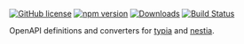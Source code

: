 [![GitHub license](https://img.shields.io/badge/license-MIT-blue.svg)](https://github.com/samchon/openapi/blob/master/LICENSE)
[![npm version](https://img.shields.io/npm/v/@samchon/openapi.svg)](https://www.npmjs.com/package/@samchon/openapi)
[![Downloads](https://img.shields.io/npm/dm/@samchon/openapi.svg)](https://www.npmjs.com/package/@samchon/openapi)
[![Build Status](https://github.com/samchon/openapi/workflows/build/badge.svg)](https://github.com/samchon/openapi/actions?query=workflow%3Abuild)

OpenAPI definitions and converters for [typia](https://github.com/samchon/typia) and [nestia](https://github.com/samchon/nestia).